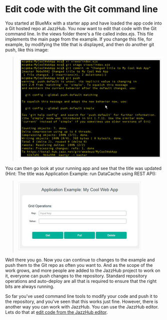 # Edit code with the Git command line

You started at BlueMix with a starter app and have loaded the app code into a Git hosted repo at JazzHub.
You now want to edit that code with the Git command line.
In the views folder there's a file called index.ejs. This file implements the main page from the example. 
If you change this file, for example, by modifying the title that is displayed, and then do another git push, like this image:
 
>	![Git command line](../images/guidebm/jazzhubeditcmdline.jpg) 

You can then go look at your running app and see that the title was updated (Hint: The title was Application Example: run DataCache using REST API):

>	![BlueMix running app with change](../images/guidebm/bluemixrunningappchanged.jpg) 

Well there you go. Now you can continue to changes to the example and push them to the Git repo 
as often you want to. And as the scope of the work grows, and more people are added to the JazzHub project to work on it, 
everyone can push changes to the repository. Standard repository operations and auto-deploy are all that is required 
to ensure that the right bits are always running.

So far you've used command line tools to modify your code and push it to the repository, and you've seen that this works just fine. 
However, there is another way you can work with JazzHub. You can use the JazzHub editor. 
Lets do that at [edit code from the JazzHub editor](editjheditor).
